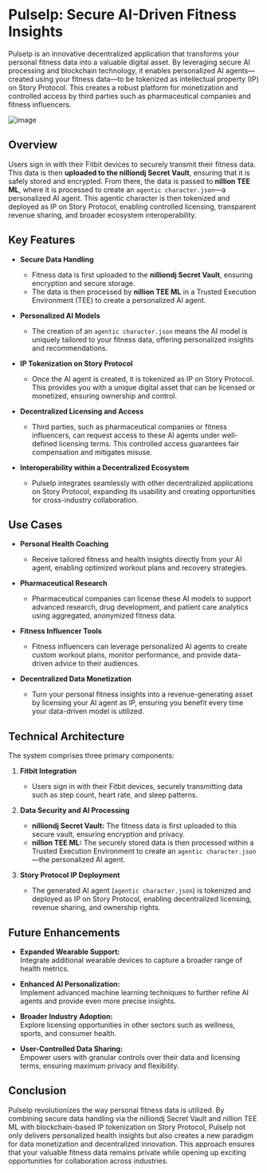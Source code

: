 # PulseIp: Secure AI-Driven Fitness Insights

PulseIp is an innovative decentralized application that transforms your personal fitness data into a valuable digital asset. By leveraging secure AI processing and blockchain technology, it enables personalized AI agents—created using your fitness data—to be tokenized as intellectual property (IP) on Story Protocol. This creates a robust platform for monetization and controlled access by third parties such as pharmaceutical companies and fitness influencers.

![image](https://github.com/user-attachments/assets/8193b9f8-ebb5-4365-aaf9-53df273da34b)


## Overview

Users sign in with their Fitbit devices to securely transmit their fitness data. This data is then **uploaded to the nilliondj Secret Vault**, ensuring that it is safely stored and encrypted. From there, the data is passed to **nillion TEE ML**, where it is processed to create an `agentic character.json`—a personalized AI agent. This agentic character is then tokenized and deployed as IP on Story Protocol, enabling controlled licensing, transparent revenue sharing, and broader ecosystem interoperability.

## Key Features

- **Secure Data Handling**  
  - Fitness data is first uploaded to the **nilliondj Secret Vault**, ensuring encryption and secure storage.
  - The data is then processed by **nillion TEE ML** in a Trusted Execution Environment (TEE) to create a personalized AI agent.

- **Personalized AI Models**  
  - The creation of an `agentic character.json` means the AI model is uniquely tailored to your fitness data, offering personalized insights and recommendations.

- **IP Tokenization on Story Protocol**  
  - Once the AI agent is created, it is tokenized as IP on Story Protocol. This provides you with a unique digital asset that can be licensed or monetized, ensuring ownership and control.

- **Decentralized Licensing and Access**  
  - Third parties, such as pharmaceutical companies or fitness influencers, can request access to these AI agents under well-defined licensing terms. This controlled access guarantees fair compensation and mitigates misuse.

- **Interoperability within a Decentralized Ecosystem**  
  - PulseIp integrates seamlessly with other decentralized applications on Story Protocol, expanding its usability and creating opportunities for cross-industry collaboration.

## Use Cases

- **Personal Health Coaching**  
  - Receive tailored fitness and health insights directly from your AI agent, enabling optimized workout plans and recovery strategies.

- **Pharmaceutical Research**  
  - Pharmaceutical companies can license these AI models to support advanced research, drug development, and patient care analytics using aggregated, anonymized fitness data.

- **Fitness Influencer Tools**  
  - Fitness influencers can leverage personalized AI agents to create custom workout plans, monitor performance, and provide data-driven advice to their audiences.

- **Decentralized Data Monetization**  
  - Turn your personal fitness insights into a revenue-generating asset by licensing your AI agent as IP, ensuring you benefit every time your data-driven model is utilized.

## Technical Architecture

The system comprises three primary components:

1. **Fitbit Integration**  
   - Users sign in with their Fitbit devices, securely transmitting data such as step count, heart rate, and sleep patterns.

2. **Data Security and AI Processing**  
   - **nilliondj Secret Vault:** The fitness data is first uploaded to this secure vault, ensuring encryption and privacy.
   - **nillion TEE ML:** The securely stored data is then processed within a Trusted Execution Environment to create an `agentic character.json`—the personalized AI agent.

3. **Story Protocol IP Deployment**  
   - The generated AI agent (`agentic character.json`) is tokenized and deployed as IP on Story Protocol, enabling decentralized licensing, revenue sharing, and ownership rights.

## Future Enhancements

- **Expanded Wearable Support:**  
  Integrate additional wearable devices to capture a broader range of health metrics.
  
- **Enhanced AI Personalization:**  
  Implement advanced machine learning techniques to further refine AI agents and provide even more precise insights.
  
- **Broader Industry Adoption:**  
  Explore licensing opportunities in other sectors such as wellness, sports, and consumer health.
  
- **User-Controlled Data Sharing:**  
  Empower users with granular controls over their data and licensing terms, ensuring maximum privacy and flexibility.

## Conclusion

PulseIp revolutionizes the way personal fitness data is utilized. By combining secure data handling via the nilliondj Secret Vault and nillion TEE ML with blockchain-based IP tokenization on Story Protocol, PulseIp not only delivers personalized health insights but also creates a new paradigm for data monetization and decentralized innovation. This approach ensures that your valuable fitness data remains private while opening up exciting opportunities for collaboration across industries.
